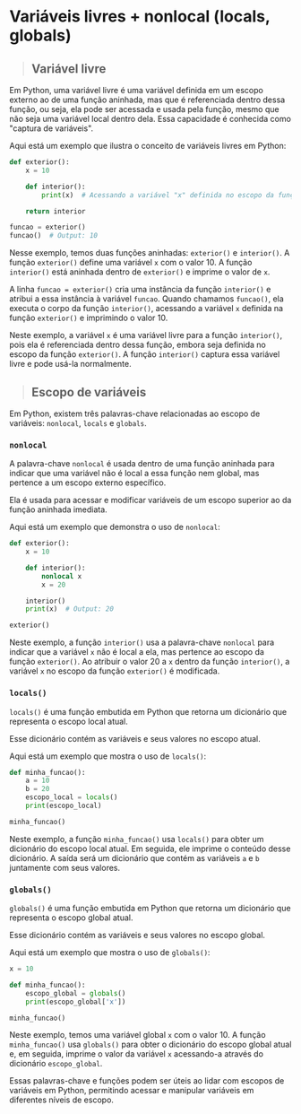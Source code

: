 # Variáveis livres + nonlocal (locals, globals)

> ## **Variável livre**

Em Python, uma variável livre é uma variável definida em um escopo externo ao de uma função aninhada, mas que é referenciada dentro dessa função, ou seja, ela pode ser acessada e usada pela função, mesmo que não seja uma variável local dentro dela. Essa capacidade é conhecida como "captura de variáveis".

Aqui está um exemplo que ilustra o conceito de variáveis livres em Python:

```python
def exterior():
    x = 10

    def interior():
        print(x)  # Acessando a variável "x" definida no escopo da função exterior

    return interior

funcao = exterior()
funcao()  # Output: 10
```

Nesse exemplo, temos duas funções aninhadas: `exterior()` e `interior()`. A função `exterior()` define uma variável `x` com o valor 10. A função `interior()` está aninhada dentro de `exterior()` e imprime o valor de `x`.

A linha `funcao = exterior()` cria uma instância da função `interior()` e atribui a essa instância à variável `funcao`. Quando chamamos `funcao()`, ela executa o corpo da função `interior()`, acessando a variável `x` definida na função `exterior()` e imprimindo o valor 10.

Neste exemplo, a variável `x` é uma variável livre para a função `interior()`, pois ela é referenciada dentro dessa função, embora seja definida no escopo da função `exterior()`. A função `interior()` captura essa variável livre e pode usá-la normalmente.

> ## **Escopo de variáveis**

Em Python, existem três palavras-chave relacionadas ao escopo de variáveis: `nonlocal`, `locals` e `globals`.

### **`nonlocal`**

A palavra-chave `nonlocal` é usada dentro de uma função aninhada para indicar que uma variável não é local a essa função nem global, mas pertence a um escopo externo específico.

Ela é usada para acessar e modificar variáveis de um escopo superior ao da função aninhada imediata.

Aqui está um exemplo que demonstra o uso de `nonlocal`:

```python
def exterior():
    x = 10

    def interior():
        nonlocal x
        x = 20

    interior()
    print(x)  # Output: 20

exterior()
```

Neste exemplo, a função `interior()` usa a palavra-chave `nonlocal` para indicar que a variável `x` não é local a ela, mas pertence ao escopo da função `exterior()`. Ao atribuir o valor 20 a `x` dentro da função `interior()`, a variável `x` no escopo da função `exterior()` é modificada.

### **`locals()`**

`locals()` é uma função embutida em Python que retorna um dicionário que representa o escopo local atual.

Esse dicionário contém as variáveis e seus valores no escopo atual.

Aqui está um exemplo que mostra o uso de `locals()`:

```python
def minha_funcao():
    a = 10
    b = 20
    escopo_local = locals()
    print(escopo_local)

minha_funcao()
```

Neste exemplo, a função `minha_funcao()` usa `locals()` para obter um dicionário do escopo local atual. Em seguida, ele imprime o conteúdo desse dicionário. A saída será um dicionário que contém as variáveis `a` e `b` juntamente com seus valores.

### **`globals()`**

`globals()` é uma função embutida em Python que retorna um dicionário que representa o escopo global atual.

Esse dicionário contém as variáveis e seus valores no escopo global.

Aqui está um exemplo que mostra o uso de `globals()`:

```python
x = 10

def minha_funcao():
    escopo_global = globals()
    print(escopo_global['x'])

minha_funcao()
```

Neste exemplo, temos uma variável global `x` com o valor 10. A função `minha_funcao()` usa `globals()` para obter o dicionário do escopo global atual e, em seguida, imprime o valor da variável `x` acessando-a através do dicionário `escopo_global`.

Essas palavras-chave e funções podem ser úteis ao lidar com escopos de variáveis em Python, permitindo acessar e manipular variáveis em diferentes níveis de escopo.
